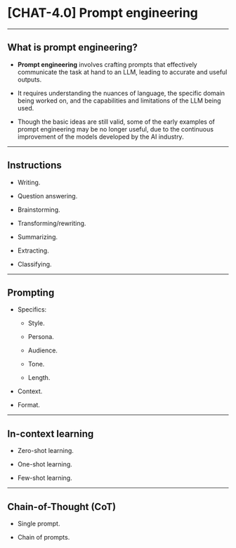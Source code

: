 # [CHAT-4.0] Prompt engineering

---

## What is prompt engineering?

- **Prompt engineering** involves crafting prompts that effectively communicate the task at hand to an LLM, leading to accurate and useful outputs.

- It requires understanding the nuances of language, the specific domain being worked on, and the capabilities and limitations of the LLM being used.

- Though the basic ideas are still valid, some of the early examples of prompt engineering may be no longer useful, due to the continuous improvement of the models developed by the AI industry.

---

## Instructions

- Writing.

- Question answering.

- Brainstorming.

- Transforming/rewriting.

- Summarizing.

- Extracting.

- Classifying.

---

## Prompting 

- Specifics:
    
    + Style.

    + Persona.

    + Audience.

    + Tone.

    + Length.

- Context.

- Format.

---

## In-context learning

- Zero-shot learning.

- One-shot learning.

- Few-shot learning.

---

## Chain-of-Thought (CoT)

- Single prompt.

- Chain of prompts.
